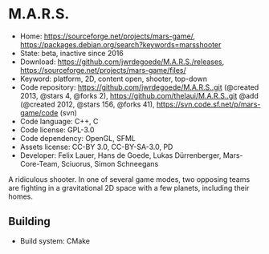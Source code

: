# M.A.R.S.

- Home: https://sourceforge.net/projects/mars-game/, https://packages.debian.org/search?keywords=marsshooter
- State: beta, inactive since 2016
- Download: https://github.com/jwrdegoede/M.A.R.S./releases, https://sourceforge.net/projects/mars-game/files/
- Keyword: platform, 2D, content open, shooter, top-down
- Code repository: https://github.com/jwrdegoede/M.A.R.S..git (@created 2013, @stars 4, @forks 2), https://github.com/thelaui/M.A.R.S..git @add (@created 2012, @stars 156, @forks 41), https://svn.code.sf.net/p/mars-game/code (svn)
- Code language: C++, C
- Code license: GPL-3.0
- Code dependency: OpenGL, SFML
- Assets license: CC-BY 3.0, CC-BY-SA-3.0, PD
- Developer: Felix Lauer, Hans de Goede, Lukas Dürrenberger, Mars-Core-Team, Sciuorus, Simon Schneegans

A ridiculous shooter. In one of several game modes, two opposing teams are fighting in a gravitational 2D space with a few planets, including their homes.

## Building

- Build system: CMake
